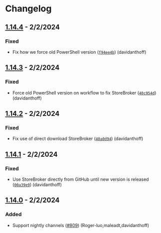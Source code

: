 # Changelog

## [1.14.4] - 2/2/2024

### Fixed
- Fix how we force old PowerShell version    ([`f94ee4b`](https://github.com/JuliaLang/juliaup/commit/f94ee4b)) (davidanthoff)

## [1.14.3] - 2/2/2024

### Fixed
- Force old PowerShell version on workflow to fix StoreBroker ([`40c954d`](https://github.com/JuliaLang/juliaup/commit/40c954d)) (davidanthoff)

## [1.14.2] - 2/2/2024

### Fixed
- Fix use of direct download StoreBroker ([`40a0d94`](https://github.com/JuliaLang/juliaup/commit/40a0d94)) (davidanthoff)

## [1.14.1] - 2/2/2024

### Fixed
- Use StoreBroker directly from GitHub until new version is released ([`00a39e9`](https://github.com/JuliaLang/juliaup/commit/00a39e9)) (davidanthoff)

## [1.14.0] - 2/2/2024

### Added
- Support nightly channels ([#809](https://github.com/JuliaLang/juliaup/pull/809)) (Roger-luo,maleadt,davidanthoff)

[1.14.0]: https://github.com/JuliaLang/juliaup/releases/tag/v1.14.0
[1.14.1]: https://github.com/JuliaLang/juliaup/releases/tag/v1.14.1
[1.14.2]: https://github.com/JuliaLang/juliaup/releases/tag/v1.14.1
[1.14.3]: https://github.com/JuliaLang/juliaup/releases/tag/v1.14.1
[1.14.4]: https://github.com/JuliaLang/juliaup/releases/tag/v1.14.1
